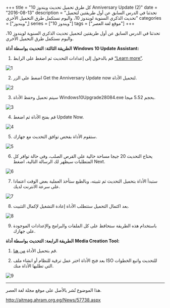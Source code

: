 +++
title = "كل طرق تحميل تحديث ويندوز 10 Anniversary Update (2)"
date = "2016-08-13"
description = "تحدثنا في الدرس السابق عن أول طريقتين لتحميل تحديث الذكري السنوية لويندوز 10، واليوم نستكمل طرق التحميل الأخري"
categories = ["ويندوز",]
series = ["ويندوز 10"]
tags = ["موقع لغة العصر"]
+++

تحدثنا في الدرس السابق عن أول طريقتين لتحميل تحديث الذكري السنوية لويندوز 10، واليوم نستكمل طرق التحميل الأخري.


**الطريقة الثالثة: التحديث بواسطة أداة** **Windows 10 Update Assistant:**


1. قم بالدخول إلى إعدادات التحديث ثم اضغط على الرابط [“Learn more”](https://support.microsoft.com/en-us/help/12387/windows-10.update-history).

![1](images/1.png)

2. اضغط على الزر Get the Anniversary Update now لتحميل الأداة.

![2](images/2.png)

3. سيتم تحميل وحفظ الأداة Windows10Upgrade28084.exe بحجم 5.52 ميجا.

![3](images/3.png)

4. قم بفتح الأداة ثم اضغط Update Now.

![4](images/4.jpg)

5. ستقوم الأداة بفحص توافق التحديث مع جهازك.

![5](images/5.jpg)

6. يحتاج التحديث 20 جيجا مساحة خالية على القرص الصلب، وفى حالة توافر كل المتطلبات سيظهر لك الرسالة التالية، اضغط Next.

![6](images/6.jpg)

7. ستبدأ الأداة بتحميل التحديث ثم تثبيته، وبالطبع ستأخذ العملية بعض الوقت اعتمادا على سرعة الانترنت لديك.

![7](images/7.jpg)

8. بعد اكتمال التحميل ستتطلب الأداة إعادة التشغيل لإكمال التثبيت.

![8](images/8.jpg)

9. باستخدام هذه الطريقة ستحافظ على كل الملفات والبرامج والإعدادات الموجودة على جهازك.

**الطريقة الرابعة: التحديث بواسطة أداة** **Media Creation Tool:**

1. قم بتحميل الأداة [من هنا](http://go.microsoft.com/fwlink/?LinkId=691209).

2. بعد فتح الأداة اختر عمل ترقية للنظام أو انشاء ملف ISO للتحديث واتبع الخطوات التي تطلبها الأداة منك.

![9](images/9.PNG)

---
هذا الموضوع نٌشر باﻷصل على موقع مجلة لغة العصر.

http://aitmag.ahram.org.eg/News/57738.aspx